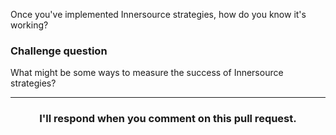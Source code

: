 Once you've implemented Innersource strategies, how do you know it's working? 

### Challenge question

What might be some ways to measure the success of Innersource strategies?

<hr>
<h3 align="center">I'll respond when you comment on this pull request.</h3>